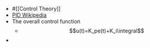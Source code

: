 - #[[Control Theory]]
- [PID Wikipedia](https://www.wikiwand.com/en/PID_controller)
- The overall control function
	- $$u(t)=K_pe(t)+K_i\integral$$
-